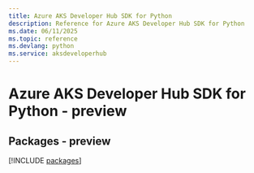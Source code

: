 ```yaml
---
title: Azure AKS Developer Hub SDK for Python
description: Reference for Azure AKS Developer Hub SDK for Python
ms.date: 06/11/2025
ms.topic: reference
ms.devlang: python
ms.service: aksdeveloperhub
---
```

# Azure AKS Developer Hub SDK for Python - preview
## Packages - preview
[!INCLUDE [packages](aks-developer-hub-index.md)]